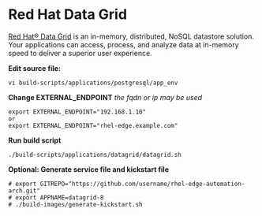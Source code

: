 # Red Hat Data Grid
[Red Hat® Data Grid](redhat.com/en/technologies/jboss-middleware/data-grid) is an in-memory, distributed, NoSQL datastore solution. Your applications can access, process, and analyze data at in-memory speed to deliver a superior user experience. 

**Edit source file:**
```
vi build-scripts/applications/postgresql/app_env
```

**Change EXTERNAL_ENDPOINT**
*the fqdn or ip may be used*
```
export EXTERNAL_ENDPOINT="192.168.1.10"
or 
export EXTERNAL_ENDPOINT="rhel-edge.example.com"
```

**Run build script**
```
./build-scripts/applications/datagrid/datagrid.sh 
```

**Optional: Generate service file and kickstart file**
```
# export GITREPO="https://github.com/username/rhel-edge-automation-arch.git"
# export APPNAME=datagrid-8
# ./build-images/generate-kickstart.sh
```